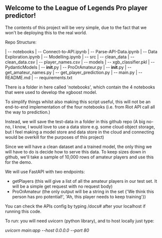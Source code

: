 ## Welcome to the League of Legends Pro player predictor!

The contents of this project will be very simple, due to the fact that we won't be deploying this to the real world.

Repo Structure:

| -- notebooks
  | -- Connect-to-API.ipynb
  | -- Parse-API-Data.ipynb
  | -- Data Exploration.ipynb
  | -- Modelling.ipynb
| -- src
  | -- clean_data
    | -- clean_data.csv
    | -- player_names.csv
  | -- models
    | -- xgb_classifier.pkl
  | -- PydanticModels
    | -- __init__.py
    | -- ProOrAmateur.py
  | -- __init__.py
  | -- get_amateur_names.py
  | -- get_player_prediction.py
| -- main.py
| -- README.md
| -- requirements.txt

There is a folder in here called 'notebooks', which contain the 4 notebooks that were used to develop the xgboost model.

To simplify things whilst also making this script useful, this will not be an end-to-end implementation of the four notebooks (i.e. from Riot API call all the way to prediction.)

Instead, we will save the test-data in a folder in this github repo (A big no-no, I know, I would love to use a data store e.g. some cloud object storage, but I feel making a model store and data store in the cloud and connecting would be overkill for the purposes of this project)

Since we will have a clean dataset and a trained model, the only thing we will have to do is decide how to serve this data. To keep sizes down in github, we'll take a sample of 10,000 rows of amateur players and use this for the demo.


We will use FastAPI with two endpoints:
- getPlayers (this will give a list of all the amateur players in our test set. It will be a simple get request with no request body)
- ProOrAmateur (the only output will be a string in the set {'We think this person has pro potential!', 'Ah, this player needs to keep training'}) 

You can check the APIs config by typing /docs# after your localhost if running this code.

To run: you will need uvicorn (python library), and to host locally just type:

*uvicorn main:app --host 0.0.0.0 --port 80*
